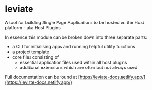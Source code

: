 # leviate

A tool for building Single Page Applications to be hosted on the Host platform - aka Host Plugins.

In essence this module can be broken down into three separate parts:

- a CLI for initialising apps and running helpful utility functions
- a project template
- core files consisting of
  - essential application files used within all host plugins
  - additional extensions which are often but not always used

Full documentation can be found at [https://leviate-docs.netlify.app/](https://leviate-docs.netlify.app/)